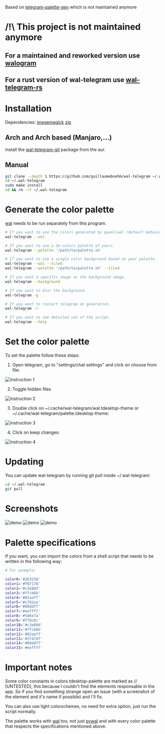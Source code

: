 Based on [telegram-palette-gen] which is not maintained anymore

# /!\ This project is not maintained anymore
## For a maintained and reworked version use [walogram](https://codeberg.org/thirtysixpw/walogram)
## For a rust version of wal-telegram use [wal-telegram-rs](https://github.com/guillaumeboehm/wal-telegram-rs)

# Installation

Dependencies:
[imagemagick]
[zip]

## Arch and Arch based (Manjaro,...)
install the [wal-telegram-git] package from the aur.

## Manual
```bash
git clone --depth 1 https://github.com/guillaumeboehm/wal-telegram ~/.wal-telegram
cd ~/.wal-telegram
sudo make install
cd && rm -rf ~/.wal-telegram
```

# Generate the color palette
[wal] needs to be run separately from this program.

```bash
# If you want to use the colors generated by pywal/wal (default behavior).
wal-telegram --wal

# If you want to use a 16-colors palette of yours.
wal-telegram --palette '/path/to/palette.sh'

# If you want to use a single color background based on your palette.
wal-telegram --wal --tiled
wal-telegram --palette '/path/to/palette.sh' --tiled

# If you want a specific image as the background image.
wal-telegram --background

# If you want to blur the background.
wal-telegram -g

# If you want to restart telegram on generation.
wal-telegram -r

# If you want to see detailed use of the script.
wal-telegram --help
```

# Set the color palette

To set the palette follow these steps:

1. Open telegram, go to "settings/chat settings" and click on choose from file:

![instruction 1](https://user-images.githubusercontent.com/12833794/149529858-fd874908-e0c9-4fd2-b2cf-e4b399ca6e0b.png)

2. Toggle hidden files

![instruction 2](https://user-images.githubusercontent.com/12833794/149529871-7e78aa31-cd17-4b20-a11e-e310d8ad0320.png)

3. Double click on ~/.cache/wal-telegram/wal.tdesktop-theme or ~/.cache/wal-telegram/palette.tdesktop-theme:

![instruction 3](https://user-images.githubusercontent.com/12833794/149529880-6ec34462-e0f5-4e84-bb48-90f7a0041221.png)

4. Click on keep changes:

![instruction 4](https://user-images.githubusercontent.com/12833794/149529889-d523d0f2-6adf-4650-93b2-d101b8472584.png)

# Updating

You can update wal-telegram by running git pull inside ~/.wal-telegram:
```bash
cd ~/.wal-telegram
git pull
```

# Screenshots

<img src="https://user-images.githubusercontent.com/12833794/149529818-69b857e1-57e0-4330-81d2-f1457286228d.png" alt="demo" align="center">
<img src="https://user-images.githubusercontent.com/12833794/149529834-56b6b349-80a6-49bc-b2e0-9a08b7c1c587.png" alt="demo" align="center">
<img src="https://user-images.githubusercontent.com/12833794/149529843-48b8456a-60d3-46e5-af40-a8209e3ba355.png" alt="demo" align="center">

# Palette specifications

If you want, you can import the colors from a shell script that needs to be written in the following way:

```bash
# For example:

color0='#263238'
color1='#f07178'
color2='#c3e88d'
color3='#ffcb6b'
color4='#82aaff'
color5='#c792ea'
color6='#89ddff'
color7='#eeffff'
color8='#546e7a'
color9='#f78c6c'
color10='#c3e88d'
color11='#ffcb6b'
color12='#82aaff'
color13='#37474f'
color14='#89ddff'
color15='#eeffff'
```

# Important notes

Some color constants in colors.tdesktop-palette are marked as // [UNTESTED], this because I couldn't find the elements responsable in the app.
So if you find something strange open an issue (with a screenshot of the element and it's name if possible) and I'll fix.

You can also use light colorschemes, no need for extra option, just run the script normally.

The palette works with [wal] too, not just [pywal] and with every color palette that respects the specifications mentioned above.

[pywal]: https://github.com/dylanaraps/pywal
[wal]: https://github.com/dylanaraps/wal
[telegram-palette-gen]: https://github.com/agnipau/telegram-palette-gen
[wal-telegram-git]: https://aur.archlinux.org/packages/wal-telegram-git/
[imagemagick]: https://imagemagick.org/index.php
[zip]: http://infozip.sourceforge.net/Zip.html

